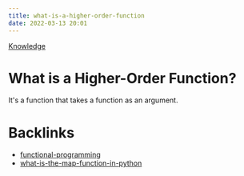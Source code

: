 ```yaml
---
title: what-is-a-higher-order-function
date: 2022-03-13 20:01
---
```


[Knowledge](Knowledge.md)

# What is a Higher-Order Function?

It's a function that takes a function as an argument.

# Backlinks

-   [functional-programming](functional-programming.md)
-   [what-is-the-map-function-in-python](what-is-the-map-function-in-python.md)
